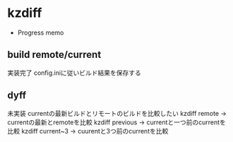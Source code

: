 # kzdiff

- Progress memo

## build remote/current
実装完了
config.iniに従いビルド結果を保存する


## dyff
未実装
currentの最新ビルドとリモートのビルドを比較したい
kzdiff remote -> currentの最新とremoteを比較
kzdiff previous -> currentと一つ前のcurrentを比較
kzdiff current~3 -> cuurentと3つ前のcurrentを比較